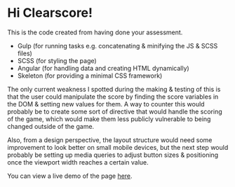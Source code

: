 # Hi Clearscore!

This is the code created from having done your assessment.

- Gulp (for running tasks e.g. concatenating & minifying the JS & SCSS files)
- SCSS (for styling the page)
- Angular (for handling data and creating HTML dynamically)
- Skeleton (for providing a minimal CSS framework)

The only current weakness I spotted during the making & testing of this is that the user could manipulate the score by finding the score variables in the DOM & setting new values for them. 
A way to counter this would probably be to create some sort of directive that would handle the scoring of the game, which would make them less publicly vulnerable to being changed outside of the game.

Also, from a design perspective, the layout structure would need some improvement to look better on small mobile devices, but the next step would probably be setting up media queries to adjust button sizes & positioning once the viewport width reaches a certain value.

You can view a live demo of the page [here](https://rawgit.com/timreaper/Clearscore/master/dist/index.html).
